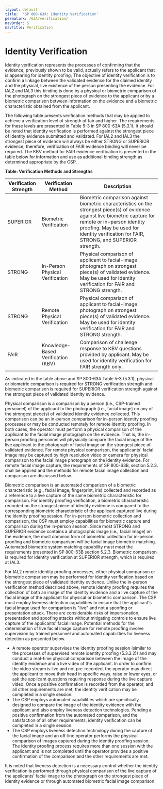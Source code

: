 ```yaml
---
layout: default
title:  'SP 800-63A: Identity Verification'
permalink: /63A/verification/
navOrder: 5
navTitle: Verification
---
```


# Identity Verification

Identity verification represents the processes of confirming that the evidence, previously shown to be valid, actually refers to the applicant that is appearing for identity proofing; The objective of identity verification is to confirm a linkage between the validated evidence for the claimed identity and the physical, live existence of the person presenting the evidence. For IAL2 and IAL3 this binding is done by a physical or biometric comparison of the photograph on the strongest piece of evidence to the applicant or by a biometric comparison between information on the evidence and a biometric characteristic obtained from the applicant.

The following table presents verification methods that may be applied to achieve a verification level of strength of fair and higher. The requirements for these levels are presented in Table 5-3 in SP 800-63A (5.3.1). It should be noted that identity verification is performed against the strongest piece of identity evidence submitted and validated. For IAL2 and IAL3 the strongest piece of evidence will always be either STRONG or SUPERIOR evidence; therefore, verification of FAIR evidence binding will never be required. The KBV method for FAIR evidence verification is presented in the table below for information and use as additional binding strength as determined appropriate by the CSP.

**Table: Verification Methods and Strengths**

| Verification Strength | Verification Method | Description |
| --- | --- | --- |
| SUPERIOR | Biometric Verification | Biometric comparison against biometric characteristics on the strongest piece(s) of evidence against live biometric capture for remote or in-person identity proofing. May be used for identity verification for FAIR, STRONG, and SUPERIOR strength. |
| STRONG | In-Person Physical Verification | Physical comparison of applicant to facial-image photograph on strongest piece(s) of validated evidence. May be used for identity verification for FAIR and STRONG strength. |
| STRONG | Remote Physical Verification | Physical comparison of applicant to facial-image photograph on strongest piece(s) of validated evidence. May be used for identity verification for FAIR and STRONG strength. |
| FAIR | Knowledge-Based Verification (KBV) | Comparison of challenge response to KBV questions provided by applicant. May be used for identity verification for FAIR strength only. |

As indicated in the table above and SP 800-63A Table 5-3 (5.3.1), physical or biometric comparison is required for STRONG verification strength and biometric comparison is required for SUPERIOR verification strength against the strongest piece of validated identity evidence.

Physical comparison is a comparison by a person (i.e., CSP-trained personnel) of the applicant to the photograph (i.e., facial image) on any of the strongest piece(s) of validated identity evidence collected. This comparison can be an in-person comparison for in-person identity proofing processes or may be conducted remotely for remote identity proofing. In both cases, the operator must perform a physical comparison of the applicant to the facial image photograph on the evidence. That is, the in-person proofing personnel will physically compare the facial image of the live applicant to the photograph of facial image on the strongest piece of validated evidence. For remote physical comparison, the applicants' facial image may be captured by high resolution video or camera for physical comparison to the facial image photograph on the identity evidence. For remote facial image capture, the requirements of SP 800-63B, section 5.2.3. shall be applied and the methods for remote facial image collection and comparison are discussed below.

Biometric comparison is an automated comparison of a biometric characteristic (e.g., facial image, fingerprint, iris) collected and recorded as a reference to a live capture of the same biometric characteristic for comparison. For identity proofing verification, a biometric characteristic recorded on the strongest piece of identity evidence is compared to the corresponding biometric characteristic of the applicant captured live during the identity proofing session. For in-person biometric collection and comparison, the CSP must employ capabilities for biometric capture and comparison during the in-person session. Since most STRONG and SUPERIOR evidence contains a photographic image (i.e., facial image) on the evidence, the most common form of biometric collection for in-person proofing and biometric comparison will be facial image biometric matching. Automated biometric system matching capability must meet the requirements presented in SP 800-63B section 5.2.3. Biometric comparison is required for identity verification at SUPERIOR strength, which is required at IAL3.

For IAL2 remote identity proofing processes, either physical comparison or biometric comparison may be performed for identity verification based on the strongest piece of validated identity evidence. Unlike the in-person verification method described above, remote identity proofing requires the collection of both an image of the identity evidence and a live capture of the facial image of the applicant for physical or biometric comparison. The CSP must employ liveness detection capabilities to ensure that the applicant's facial image used for comparison is "live" and not a spoofing or presentation attack. There are considerable risks of impersonation, presentation and spoofing attacks without mitigating controls to ensure live capture of the applicants' facial image. Potential methods for the determination of live facial image capture for remote proofing involve supervision by trained personnel and automated capabilities for liveness detection as presented below.

- A remote operator supervises the identity proofing session (similar to the processes of supervised remote identity proofing (5.3.3.2)) and may conduct a real-time physical comparison between the image of the identity evidence and a live video of the applicant. In order to confirm the video stream is live and not pre-recorded, the operator may direct the applicant to move their head in specific ways, raise or lower eyes, or ask the applicant questions requiring response during the live capture video. Once a positive confirmation is recorded from the operator, and all other requirements are met, the identity verification may be completed in a single session.
- The CSP employs automated capabilities which are specifically designed to compare the image of the identity evidence with the applicant and also employ liveness detection technologies. Pending a positive confirmation from the automated comparison, and the satisfaction of all other requirements, identity verification can be completed in a single session.
- The CSP employs liveness detection technology during the capture of the facial image and an off-line operator performs the physical comparison of images captured during the identity proofing session. The identity proofing process requires more than one session with the applicant and is not completed until the operator provides a positive confirmation of the comparison and the other requirements are met.

It is noted that liveness detection is a necessary control whether the identity verification is performed through physical comparison of the live capture of the applicants' facial image to the photograph on the strongest piece of identity evidence or through automated biometric facial image comparison.
